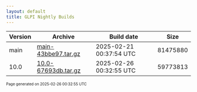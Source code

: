 ```yaml
---
layout: default
title: GLPI Nightly Builds
---
```


Version|Archive|Build date|Size
---|---|---|---
main|[main-43bbe97.tar.gz](main-43bbe97.tar.gz)|2025-02-21 00:37:54 UTC|81475880
10.0|[10.0-67693db.tar.gz](10.0-67693db.tar.gz)|2025-02-26 00:32:55 UTC|59773813

<font size="1">Page generated on 2025-02-26 00:32:55 UTC</font>
